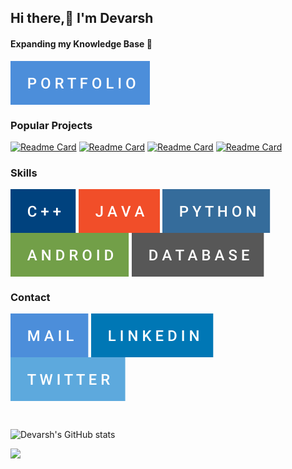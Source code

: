 
## Hi there,👋 I'm Devarsh <br>
#### Expanding my Knowledge Base 🧠

<a href="https://devarshukani.github.io" target="_blank"><img align="center" src="https://github.com/devarshukani/devarshukani/blob/master/portfolio.svg" alt="devarshukani"/></a> 

<h3 align="left">Popular Projects</h3>

[![Readme Card](https://github-readme-stats.vercel.app/api/pin/?username=devarshukani&repo=Chatster-LanMessenger&theme=github_dark&show_icons=true)](https://github.com/devarshukani/Chatster-LanMessenger) [![Readme Card](https://github-readme-stats.vercel.app/api/pin/?username=devarshukani&repo=KidsEducation-LearningPlatform&theme=github_dark&show_icons=true)](https://github.com/devarshukani/KidsEducation-LearningPlatform)
[![Readme Card](https://github-readme-stats.vercel.app/api/pin/?username=devarshukani&repo=MyLib_Android&theme=github_dark&show_icons=true)](https://github.com/devarshukani/MyLib_Android)  [![Readme Card](https://github-readme-stats.vercel.app/api/pin/?username=devarshukani&repo=MyLib_Admin_Panel&theme=github_dark&show_icons=true)](https://github.com/devarshukani/MyLib_Admin_Panel)  

<h3 align="left">Skills</h3>

<a href="#" target="blank"><img align="center" src="https://github.com/devarshukani/devarshukani/blob/master/c%2B%2B.svg" alt="devarshukani"/></a>
<a href="#" target="blank"><img align="center" src="https://github.com/devarshukani/devarshukani/blob/master/java.svg" alt="devarshukani"/></a>
<a href="#" target="blank"><img align="center" src="https://github.com/devarshukani/devarshukani/blob/master/python.svg" alt="devarshukani"/></a>
<a href="#" target="blank"><img align="center" src="https://github.com/devarshukani/devarshukani/blob/master/android.svg" alt="devarshukani"/></a>
<a href="#" target="blank"><img align="center" src="https://github.com/devarshukani/devarshukani/blob/master/database.svg" alt="devarshukani"/></a>

<h3 align="left">Contact</h3>

<a href="mailto:me.devarshukani@gmail.com" target="_blank"><img align="center" src="https://github.com/devarshukani/devarshukani/blob/master/mail.svg" alt="devarshukani"/></a>
<a href="https://linkedin.com/in/devarshukani" target="_blank"><img align="center" src="https://github.com/devarshukani/devarshukani/blob/master/linkedin.svg" alt="devarshukani"/></a>
<a href="https://twitter.com/devarshukani" target="_blank"><img align="center" src="https://github.com/devarshukani/devarshukani/blob/master/twitter.svg" alt="devarshukani"/></a>

<br />

![Devarsh's GitHub stats](https://github-readme-stats.vercel.app/api?username=devarshukani&theme=github_dark&show_icons=true&count_private=true)

![](https://komarev.com/ghpvc/?username=your-github-username&style=for-the-badge)
